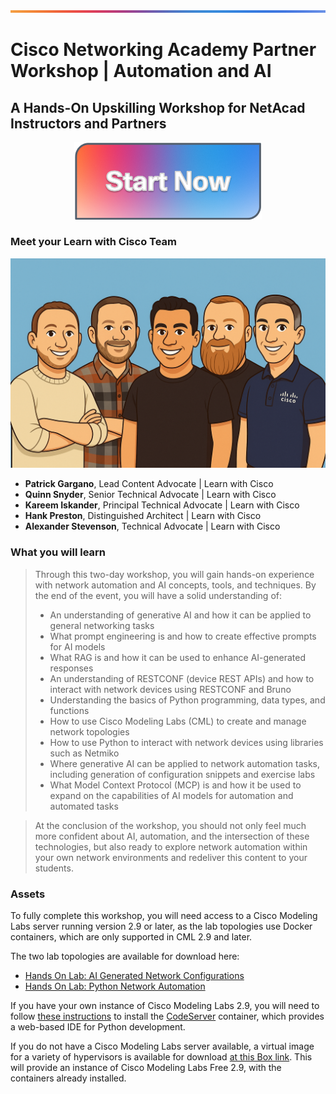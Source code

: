 ![line](./images/banner.png)

# Cisco Networking Academy Partner Workshop | Automation and AI

## A Hands-On Upskilling Workshop for NetAcad Instructors and Partners

<p align="center">
<a href="./day1/01-ai-in-networking/1.md"><img src="./images/start.png" width="300px"></a>
</p>

### Meet your Learn with Cisco Team

![](./images/instructors.png)

- **Patrick Gargano**, Lead Content Advocate | Learn with Cisco
- **Quinn Snyder**, Senior Technical Advocate | Learn with Cisco
- **Kareem Iskander**, Principal Technical Advocate | Learn with Cisco
- **Hank Preston**, Distinguished Architect | Learn with Cisco
- **Alexander Stevenson**, Technical Advocate | Learn with Cisco

### What you will learn

> Through this two-day workshop, you will gain hands-on experience with network automation and AI concepts, tools, and techniques. By the end of the event, you will have a solid understanding of:
>
> - An understanding of generative AI and how it can be applied to general networking tasks
> - What prompt engineering is and how to create effective prompts for AI models
> - What RAG is and how it can be used to enhance AI-generated responses
> - An understanding of RESTCONF (device REST APIs) and how to interact with network devices using RESTCONF and Bruno
> - Understanding the basics of Python programming, data types, and functions
> - How to use Cisco Modeling Labs (CML) to create and manage network topologies
> - How to use Python to interact with network devices using libraries such as Netmiko
> - Where generative AI can be applied to network automation tasks, including generation of configuration snippets and exercise labs
> - What Model Context Protocol (MCP) is and how it be used to expand on the capabilities of AI models for automation and automated tasks

> At the conclusion of the workshop, you should not only feel much more confident about AI, automation, and the intersection of these technologies, but also ready to explore network automation within your own network environments and redeliver this content to your students.

### Assets

To fully complete this workshop, you will need access to a Cisco Modeling Labs server running version 2.9 or later, as the lab topologies use Docker containers, which are only supported in CML 2.9 and later.

The two lab topologies are available for download here:

- [Hands On Lab: AI Generated Network Configurations](https://raw.githubusercontent.com/CiscoLearning/CiscoU.-Workshop/refs/heads/main/assets/Hands_On_Lab__AI_Generated_Network_Configurations.yaml
)
- [Hands On Lab: Python Network Automation](https://raw.githubusercontent.com/CiscoLearning/CiscoU.-Workshop/refs/heads/main/assets/Hands_On_Lab__Python_Network_Automation.yaml)

If you have your own instance of Cisco Modeling Labs 2.9, you will need to follow [these instructions](https://github.com/CiscoDevNet/cml-community/tree/master/node-definitions/opensource/code-server-custom-4.102) to install the [CodeServer](https://hub.docker.com/r/linuxserver/code-server) container, which provides a web-based IDE for Python development.

If you do not have a Cisco Modeling Labs server available, a virtual image for a variety of hypervisors is available for download [at this Box link](https://cisco.app.box.com/folder/340062289300?s=hmrhjoshhzez3vlzdisvk0s9frn0lh5c).  This will provide an instance of Cisco Modeling Labs Free 2.9, with the containers already installed.
